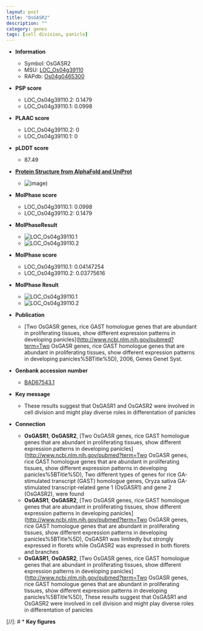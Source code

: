 ```yaml
---
layout: post
title: "OsGASR2"
description: ""
category: genes
tags: [cell division, panicle]
---
```


* **Information**  
    + Symbol: OsGASR2  
    + MSU: [LOC_Os04g39110](http://rice.plantbiology.msu.edu/cgi-bin/ORF_infopage.cgi?orf=LOC_Os04g39110)  
    + RAPdb: [Os04g0465300](http://rapdb.dna.affrc.go.jp/viewer/gbrowse_details/irgsp1?name=Os04g0465300)  

* **PSP score**  
    + LOC_Os04g39110.2: 0.1479 
    + LOC_Os04g39110.1: 0.0998 

* **PLAAC score**  
    + LOC_Os04g39110.2: 0 
    + LOC_Os04g39110.1: 0 

* **pLDDT score**
    + 87.49

* **[Protein Structure from AlphaFold and UniProt](https://www.uniprot.org/uniprotkb/Q7X885/entry#structure)**
    + ![image](https://ricepsp.github.io/images/Q7/AF-Q7X885-F1.png))

* **MolPhase score**
    + LOC_Os04g39110.1: 0.0998
    + LOC_Os04g39110.2: 0.1479

* **MolPhaseResult**
    + ![LOC_Os04g39110.1](https://ricepsp.github.io/pictures/LOC_Os04g/LOC_Os04g39110.1.png)
    + ![LOC_Os04g39110.2](https://ricepsp.github.io/pictures/LOC_Os04g/LOC_Os04g39110.2.png)

* **MolPhase score**
    + LOC_Os04g39110.1: 0.04147254
    + LOC_Os04g39110.2: 0.03775616

* **MolPhase Result**
    + ![LOC_Os04g39110.1](https://304243504.github.io/Pictures/LOC_Os04g/LOC_Os04g39110.1.png)
    + ![LOC_Os04g39110.2](https://304243504.github.io/Pictures/LOC_Os04g/LOC_Os04g39110.2.png)

* **Publication**  
    + [Two OsGASR genes, rice GAST homologue genes that are abundant in proliferating tissues, show different expression patterns in developing panicles](http://www.ncbi.nlm.nih.gov/pubmed?term=Two OsGASR genes, rice GAST homologue genes that are abundant in proliferating tissues, show different expression patterns in developing panicles%5BTitle%5D), 2006, Genes Genet Syst.

* **Genbank accession number**  
    + [BAD67543.1](http://www.ncbi.nlm.nih.gov/nuccore/BAD67543.1)

* **Key message**  
    + These results suggest that OsGASR1 and OsGASR2 were involved in cell division and might play diverse roles in differentation of panicles

* **Connection**  
    + __OsGASR1__, __OsGASR2__, [Two OsGASR genes, rice GAST homologue genes that are abundant in proliferating tissues, show different expression patterns in developing panicles](http://www.ncbi.nlm.nih.gov/pubmed?term=Two OsGASR genes, rice GAST homologue genes that are abundant in proliferating tissues, show different expression patterns in developing panicles%5BTitle%5D), Two different types of genes for rice GA-stimulated transcript (GAST) homologue genes, Oryza sativa GA-stimulated transcript-related gene 1 (OsGASR1) and gene 2 (OsGASR2), were found
    + __OsGASR1__, __OsGASR2__, [Two OsGASR genes, rice GAST homologue genes that are abundant in proliferating tissues, show different expression patterns in developing panicles](http://www.ncbi.nlm.nih.gov/pubmed?term=Two OsGASR genes, rice GAST homologue genes that are abundant in proliferating tissues, show different expression patterns in developing panicles%5BTitle%5D), OsGASR1 was limitedly but strongly expressed in florets while OsGASR2 was expressed in both florets and branches
    + __OsGASR1__, __OsGASR2__, [Two OsGASR genes, rice GAST homologue genes that are abundant in proliferating tissues, show different expression patterns in developing panicles](http://www.ncbi.nlm.nih.gov/pubmed?term=Two OsGASR genes, rice GAST homologue genes that are abundant in proliferating tissues, show different expression patterns in developing panicles%5BTitle%5D), These results suggest that OsGASR1 and OsGASR2 were involved in cell division and might play diverse roles in differentation of panicles

[//]: # * **Key figures**  


